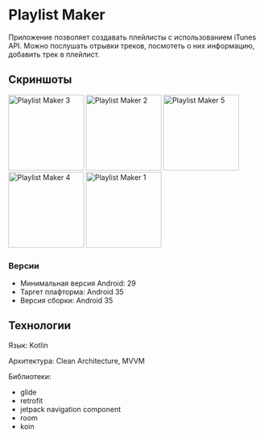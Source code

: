 # Playlist Maker

Приложение позволяет создавать плейлисты с использованием iTunes API. Можно послушать отрывки треков, посмотеть о них информацию, добавить трек в плейлист.

## Скриншоты

<img src = "https://github.com/user-attachments/assets/c70b74da-eab9-469b-9f59-2647239f24e7" alt="Playlist Maker 3" width="150"/>
<img src = "https://github.com/user-attachments/assets/0beb234d-cac4-498c-8475-f96a9505a686" alt="Playlist Maker 2" width="150"/>
<img src = "https://github.com/user-attachments/assets/90c04339-57a1-4bfd-bbe8-c801535c07d3" alt="Playlist Maker 5" width="150"/>
<img src = "https://github.com/user-attachments/assets/7a14b719-e150-4592-8a53-3237a1efafa0" alt="Playlist Maker 4" width="150"/>
<img src = "https://github.com/user-attachments/assets/07c1e676-d6a5-44fc-ae6e-0bc81cf0066f" alt="Playlist Maker 1" width="150"/>

### Версии

- Минимальная версия Android: 29
- Таргет плафторма: Android 35
- Версия сборки: Android 35

## Технологии

Язык: Kotlin

Архитектура: Clean Architecture, MVVM

Библиотеки:
- glide
- retrofit
- jetpack navigation component
- room
- koin
